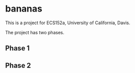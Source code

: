 # bananas

This is a project for ECS152a, University of California, Davis.

The project has two phases.

## Phase 1


## Phase 2

